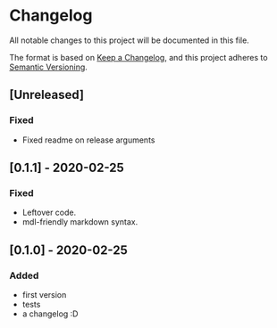 # Changelog

All notable changes to this project will be documented in this file.

The format is based on [Keep a Changelog](https://keepachangelog.com/en/1.0.0/),
and this project adheres to [Semantic Versioning](https://semver.org/spec/v2.0.0.html).

## [Unreleased]

### Fixed

- Fixed readme on release arguments

## [0.1.1] - 2020-02-25

### Fixed

- Leftover code.
- mdl-friendly markdown syntax.

## [0.1.0] - 2020-02-25

### Added

- first version
- tests
- a changelog :D
